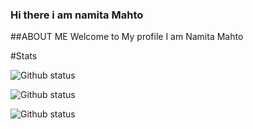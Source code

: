 ### Hi there i am namita Mahto

##ABOUT ME 
Welcome to My profile I am Namita Mahto

#Stats

![Github status](https://github-readme-streak-stats.herokuapp.com/?user=namitamahto)

![Github status](https://github-readme-stats.vercel.app/api/top-langs/?username=namitamahto)

![Github status](https://github-readme-stats.vercel.app/api?username=namitamahto)




<!--
**namitamahto/Namitamahto** is a ✨ _special_ ✨ repository because its `README.md` (this file) appears on your GitHub profile.

Here are some ideas to get you started:

- 🔭 I’m currently working on ...
- 🌱 I’m currently learning ...
- 👯 I’m looking to collaborate on ...
- 🤔 I’m looking for help with ...
- 💬 Ask me about ...
- 📫 How to reach me: ...
- 😄 Pronouns: ...
- ⚡ Fun fact: ...
-->
